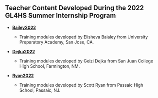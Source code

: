 ## Teacher Content Developed During the 2022 GL4HS Summer Internship Program


* [**Bailey2022**](Bailey2022)

   - Training modules developed by Elisheva Baialey from University Preparatory Academy, San Jose, CA.
   
* [**Dejka2022**](Dejka2022)

  - Training modules developed by Geizi Dejka from San Juan College High School, Farmington, NM.

* [**Ryan2022**](Ryan2022)

  - Training modules developed by Scott Ryan from Passaic High School, Passaic, NJ.

